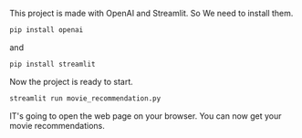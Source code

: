 This project is made with OpenAI and Streamlit. So We need to install them.
```bash
pip install openai
```
and 
```bash
pip install streamlit
```
Now the project is ready to start.
```bash
streamlit run movie_recommendation.py
```
IT's going to open the web page on your browser. You can now get your movie recommendations.
